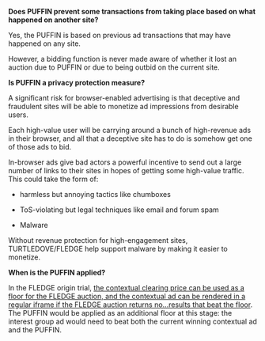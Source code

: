 **Does PUFFIN prevent some transactions from taking place based on what happened on another site?**

Yes, the PUFFIN is based on previous ad transactions that may have happened on any site.

However, a bidding function is never made aware of whether it lost an auction due to PUFFIN or due to being outbid on the current site.


**Is PUFFIN a privacy protection measure?**

A significant risk for browser-enabled advertising is that deceptive and fraudulent sites will be able to monetize ad impressions from desirable users.

Each high-value user will be carrying around a bunch of high-revenue ads in their browser, and all that a deceptive site has to do is somehow get one of those ads to bid.

In-browser ads give bad actors a powerful incentive to send out a large number of links to their sites in hopes of getting some high-value traffic.
This could take the form of:

 * harmless but annoying tactics like chumboxes

 * ToS-violating but legal techniques like email and forum spam

 * Malware

Without revenue protection for high-engagement sites, TURTLEDOVE/FLEDGE help support malware by making it easier to monetize.


**When is the PUFFIN applied?**

In the FLEDGE origin trial, [the contextual clearing price can be used as a floor for the FLEDGE auction, and the contextual ad can be rendered in a regular iframe if the FLEDGE auction returns no...results that beat the floor](https://github.com/WICG/turtledove/issues/260#issuecomment-1072887938). The PUFFIN would be applied as an additional floor at this stage: the interest group ad would need to beat both the current winning contextual ad and the PUFFIN.

